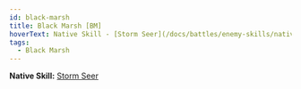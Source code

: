 ```yaml
---
id: black-marsh
title: Black Marsh [BM]
hoverText: Native Skill - [Storm Seer](/docs/battles/enemy-skills/native-skills/storm-seer)
tags:
  - Black Marsh
---
```


**Native Skill:** [Storm Seer](/docs/battles/enemy-skills/native-skills/storm-seer)

